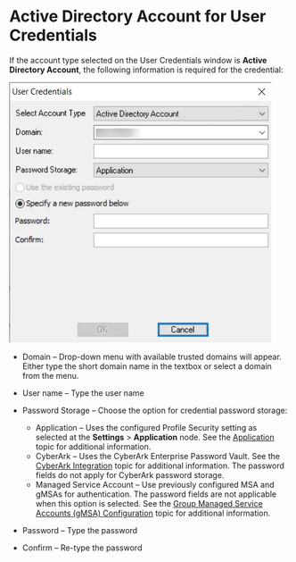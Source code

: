 # Active Directory Account for User Credentials

If the account type selected on the User Credentials window is **Active Directory Account**, the
following information is required for the credential:

![User Credentials Window - Active Directory](../../../../../../static/img/product_docs/accessanalyzer/admin/settings/connection/profile/activedirectoryaccount.webp)

- Domain – Drop-down menu with available trusted domains will appear. Either type the short domain
  name in the textbox or select a domain from the menu.
- User name – Type the user name
- Password Storage – Choose the option for credential password storage:

    - Application – Uses the configured Profile Security setting as selected at the **Settings** >
      **Application** node. See the [Application](../../application/overview.md) topic for
      additional information.
    - CyberArk – Uses the CyberArk Enterprise Password Vault. See the
      [CyberArk Integration](../cyberarkintegration.md) topic for additional information. The
      password fields do not apply for CyberArk password storage.
    - Managed Service Account – Use previously configured MSA and gMSAs for authentication. The
      password fields are not applicable when this option is selected. See the
      [Group Managed Service Accounts (gMSA) Configuration](../gmsa.md) topic for additional
      information.

- Password – Type the password
- Confirm – Re-type the password
